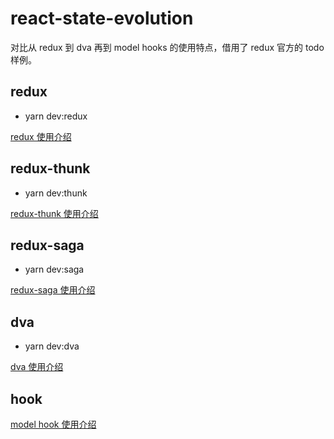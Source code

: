 # react-state-evolution

对比从 redux 到 dva 再到 model hooks 的使用特点，借用了 redux 官方的 todo 样例。

## redux

- yarn dev:redux

[redux 使用介绍](./src/redux/README.md)

## redux-thunk

- yarn dev:thunk

[redux-thunk 使用介绍](./src/thunk/README.md)

## redux-saga

- yarn dev:saga

[redux-saga 使用介绍](./src/saga/README.md)

## dva

- yarn dev:dva

[dva 使用介绍](./src/dva/README.md)

## hook

[model hook 使用介绍](./src/hook/README.md)
